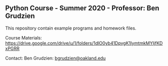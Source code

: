 ## Python Course - Summer 2020 - Professor: Ben Grudzien

This repository contain example programs and homework files.

Course Materials: https://drive.google.com/drive/u/1/folders/1dlO0yb41DpvgK1IymtmkMYljfKDxPGRR

Contact: Ben Grudzien: bgrudzien@oakland.edu
